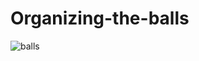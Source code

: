 # Organizing-the-balls

![balls](https://user-images.githubusercontent.com/42794655/101458973-a224e200-395d-11eb-9496-b40b744ce8b2.jpg)
